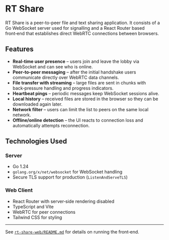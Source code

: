 # RT Share

RT Share is a peer-to-peer file and text sharing application. It consists of a Go WebSocket server used for signalling and a React Router based front‑end that establishes direct WebRTC connections between browsers.

## Features

- **Real‑time user presence** – users join and leave the lobby via WebSocket and can see who is online.
- **Peer‑to‑peer messaging** – after the initial handshake users communicate directly over WebRTC data channels.
- **File transfer with streaming** – large files are sent in chunks with back‑pressure handling and progress indicators.
- **Heartbeat pings** – periodic messages keep WebSocket sessions alive.
- **Local history** – received files are stored in the browser so they can be downloaded again later.
- **Network filter** – users can limit the list to peers on the same local network.
- **Offline/online detection** – the UI reacts to connection loss and automatically attempts reconnection.

## Technologies Used

### Server
- Go 1.24
- `golang.org/x/net/websocket` for WebSocket handling
- Secure TLS support for production (`ListenAndServeTLS`)

### Web Client
- React Router with server‑side rendering disabled
- TypeScript and Vite
- WebRTC for peer connections
- Tailwind CSS for styling

---

See [`rt-share-web/README.md`](rt-share-web/README.md) for details on running the front‑end.
